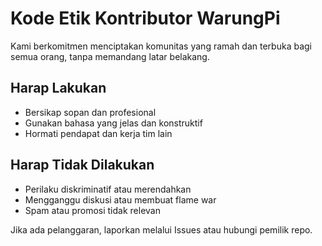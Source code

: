 # Kode Etik Kontributor WarungPi

Kami berkomitmen menciptakan komunitas yang ramah dan terbuka bagi semua orang, tanpa memandang latar belakang.

## Harap Lakukan
- Bersikap sopan dan profesional
- Gunakan bahasa yang jelas dan konstruktif
- Hormati pendapat dan kerja tim lain

## Harap Tidak Dilakukan
- Perilaku diskriminatif atau merendahkan
- Mengganggu diskusi atau membuat flame war
- Spam atau promosi tidak relevan

Jika ada pelanggaran, laporkan melalui Issues atau hubungi pemilik repo.
